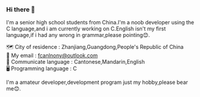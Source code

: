 ### Hi there 👋
 
I'm a senior high school students from China.I'm a noob developer using the C language,and i am currently working on C.English isn't my first language,if i had any wrong in grammar,please pointing😊.                                                                                                                         
                                                                                                                                                           
🗺️ City of residence : Zhanjiang,Guangdong,People's Republic of China                                                                                       
📧 My email : fcanlnony@outlook.com                                                                                                                         
💬 Communicate language : Cantonese,Mandarin,English                                                                                                         
🖥️ Programming language : C                                                                                                        
 
I'm a amateur developer,development program just my hobby,please bear me😊.
